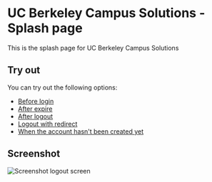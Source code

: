 # UC Berkeley Campus Solutions - Splash page

This is the splash page for UC Berkeley Campus Solutions

## Try out

You can try out the following options:

* [Before login](http://christianv.github.io/sis-splash/uc_splash.html)
* [After expire](http://christianv.github.io/sis-splash/uc_splash.html?cmd=expire)
* [After logout](http://christianv.github.io/sis-splash/uc_splash.html?cmd=logout)
* [Logout with redirect](http://christianv.github.io/sis-splash/uc_splash.html?cmd=logout&redirect_url=https://google.com)
* [When the account hasn't been created yet](http://christianv.github.io/sis-splash/uc_splash.html?errorCode=105)

## Screenshot

![Screenshot logout screen](http://f.cl.ly/items/1C3T0P3L2D1E2S1I3Y1B/Screen%20Shot%202015-01-22%20at%202.47.33%20PM.png)
